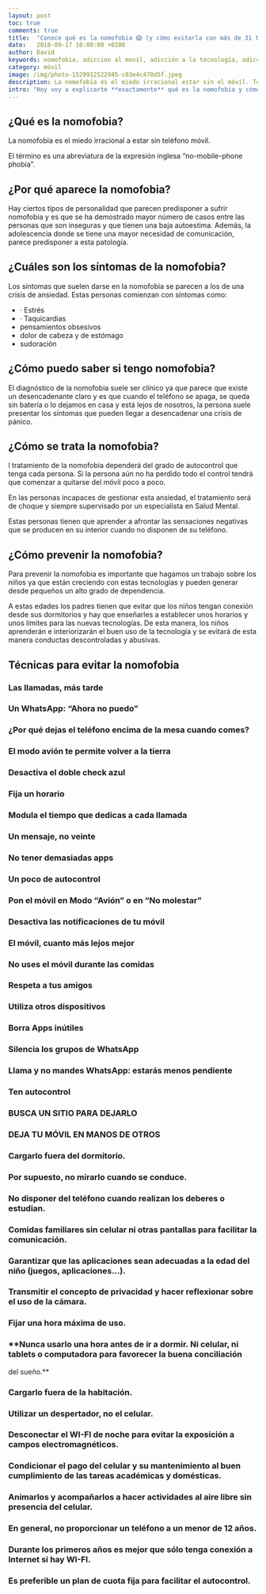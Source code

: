 ```yaml
---
layout: post
toc: true
comments: true
title:  "Conoce qué es la nomofobia 😱 (y cómo evitarla con más de 31 técnicas)"
date:   2018-09-17 10:00:00 +0200
author: David
keywords: nomofobia, adiccion al movil, adicción a la tecnología, adicción a fortnite
category: móvil
image: /img/photo-1529912522945-c03e4c470d5f.jpeg
description: La nomofobia es el miedo irracional estar sin el móvil. Te cuento qué es y cómo evitar la adicción al móvil.
intro: "Hoy voy a explicarte **exactamente** qué es la nomofobia y cómo evitarla.<br><br>De hecho, estas son las mismas técnicas que me han ayudado a reducir mi uso del móvil diario de 150 veces a solo 20 veces al día.<br><br>Así que si no eres súper entendido en psicología (como yo) te encantarán los sencillos pasos de esta guía.<br><br>Vamos a empezar."
---
```


## **¿Qué es la nomofobia?**

La nomofobia es el miedo irracional a estar sin teléfono móvil.

El término es una abreviatura de la expresión inglesa “no-mobile-phone phobia”.

## **¿Por qué aparece la nomofobia?**

Hay ciertos tipos de personalidad que parecen predisponer a sufrir nomofobia y es que se ha demostrado mayor número de casos entre las personas que son inseguras y que tienen una baja autoestima. Además, la adolescencia donde se tiene una mayor necesidad de comunicación, parece predisponer a esta patología.

## **¿Cuáles son los síntomas de la nomofobia?**

Los síntomas que suelen darse en la nomofobia se parecen a los de una crisis de ansiedad. Estas personas comienzan con síntomas como:

- · Estrés
- · Taquicardias
- pensamientos obsesivos
- dolor de cabeza y de estómago
- sudoración

## **¿Cómo puedo saber si tengo nomofobia?**

El diagnóstico de la nomofobia suele ser clínico ya que parece que existe un desencadenante claro y es que cuando el teléfono se apaga, se queda sin batería o lo dejamos en casa y está lejos de nosotros, la persona suele presentar los síntomas que pueden llegar a desencadenar una crisis de pánico.

## **¿Cómo se trata la nomofobia?**

l tratamiento de la nomofobia dependerá del grado de autocontrol que tenga cada persona. Si la persona aún no ha perdido todo el control tendrá que comenzar a quitarse del móvil poco a poco.

En las personas incapaces de gestionar esta ansiedad, el tratamiento será de choque y siempre supervisado por un especialista en Salud Mental.

Estas personas tienen que aprender a afrontar las sensaciones negativas que se producen en su interior cuando no disponen de su teléfono.

## **¿Cómo prevenir la nomofobia?**

Para prevenir la nomofobia es importante que hagamos un trabajo sobre los niños ya que están creciendo con estas tecnologías y pueden generar desde pequeños un alto grado de dependencia.

A estas edades los padres tienen que evitar que los niños tengan conexión desde sus dormitorios y hay que enseñarles a establecer unos horarios y unos límites para las nuevas tecnologías. De esta manera, los niños aprenderán e interiorizarán el buen uso de la tecnología y se evitará de esta manera conductas descontroladas y abusivas.

## **Técnicas para evitar la nomofobia**

### **Las llamadas, más tarde**

### **Un WhatsApp: “Ahora no puedo”**

### **¿Por qué dejas el teléfono encima de la mesa cuando comes?**

### **El modo avión te permite volver a la tierra**

### **Desactiva el doble check azul**

### **Fija un horario**

### **Modula el tiempo que dedicas a cada llamada**

### **Un mensaje, no veinte**

### **No tener demasiadas apps**

### **Un poco de autocontrol**

### **Pon el móvil en Modo “Avión” o en “No molestar”**

### **Desactiva las notificaciones de tu móvil**

### **El móvil, cuanto más lejos mejor**

### **No uses el móvil durante las comidas**

### **Respeta a tus amigos**

### **Utiliza otros dispositivos**

### **Borra Apps inútiles**

### **Silencia los grupos de WhatsApp**

### **Llama y no mandes WhatsApp: estarás menos pendiente**

### **Ten autocontrol**

### **BUSCA UN SITIO PARA DEJARLO**

### **DEJA TU MÓVIL EN MANOS DE OTROS**

### **Cargarlo fuera del dormitorio.**

### **Por supuesto, no mirarlo cuando se conduce.**

### **No disponer del teléfono cuando realizan los deberes o estudian.**

### **Comidas familiares sin celular ni otras pantallas para facilitar la comunicación.**

### **Garantizar que las aplicaciones sean adecuadas a la edad del niño (juegos, aplicaciones…).**

### **Transmitir el concepto de privacidad y hacer reflexionar sobre el uso de la cámara.**

### **Fijar una hora máxima de uso.**

### **Nunca usarlo una hora antes de ir a dormir. Ni celular, ni tablets o computadora para favorecer la buena conciliación 
del sueño.**

### **Cargarlo fuera de la habitación.**

### **Utilizar un despertador, no el celular.**

### **Desconectar el WI-FI de noche para evitar la exposición a campos electromagnéticos.**

### **Condicionar el pago del celular y su mantenimiento al buen cumplimiento de las tareas académicas y domésticas.**

### **Animarlos y acompañarlos a hacer actividades al aire libre sin presencia del celular.**

### **En general, no proporcionar un teléfono a un menor de 12 años.**

### **Durante los primeros años es mejor que sólo tenga conexión a Internet si hay WI-FI.**

### **Es preferible un plan de cuota fija para facilitar el autocontrol.**
